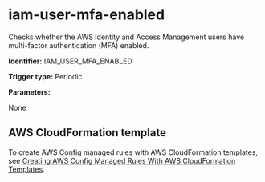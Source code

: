 # iam\-user\-mfa\-enabled<a name="iam-user-mfa-enabled"></a>

Checks whether the AWS Identity and Access Management users have multi\-factor authentication \(MFA\) enabled\.

**Identifier:** IAM\_USER\_MFA\_ENABLED

**Trigger type:** Periodic

**Parameters:**

 None   

## AWS CloudFormation template<a name="w4aac13c29c17d187c13"></a>

To create AWS Config managed rules with AWS CloudFormation templates, see [Creating AWS Config Managed Rules With AWS CloudFormation Templates](aws-config-managed-rules-cloudformation-templates.md)\.